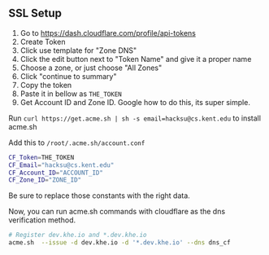 

## SSL Setup

1. Go to https://dash.cloudflare.com/profile/api-tokens
2. Create Token
3. Click use template for "Zone DNS"
4. Click the edit button next to "Token Name" and give it a proper name
5. Choose a zone, or just choose "All Zones"
6. Click "continue to summary"
7. Copy the token
8. Paste it in bellow as `THE_TOKEN`
9. Get Account ID and Zone ID. Google how to do this, its super simple.

Run `curl https://get.acme.sh | sh -s email=hacksu@cs.kent.edu` to install acme.sh

Add this to `/root/.acme.sh/account.conf`
```bash
CF_Token=THE_TOKEN
CF_Email="hacksu@cs.kent.edu"
CF_Account_ID="ACCOUNT_ID"
CF_Zone_ID="ZONE_ID"
```
Be sure to replace those constants with the right data.


Now, you can run acme.sh commands with cloudflare as the dns verification method.
```bash
# Register dev.khe.io and *.dev.khe.io
acme.sh  --issue -d dev.khe.io -d '*.dev.khe.io' --dns dns_cf
```